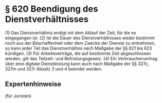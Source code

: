 # § 620 Beendigung des Dienstverhältnisses
(1) Das Dienstverhältnis endigt mit dem Ablauf der Zeit, für die es eingegangen ist.
(2) Ist die Dauer des Dienstverhältnisses weder bestimmt noch aus der Beschaffenheit oder dem Zwecke der Dienste zu entnehmen, so kann jeder Teil das Dienstverhältnis nach Maßgabe der §§ 621 bis 623 kündigen.
(3) Für Arbeitsverträge, die auf bestimmte Zeit abgeschlossen werden, gilt das Teilzeit- und Befristungsgesetz.
(4) Ein Verbrauchervertrag über eine digitale Dienstleistung kann auch nach Maßgabe der §§ 327c, 327m und 327r Absatz 3 und 4 beendet werden.
## Expertenhinweise
(für Juristen)